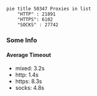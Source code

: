 
```mermaid
pie title 50347 Proxies in list
    "HTTP" : 21891
    "HTTPS": 6102
    "SOCKS" : 27742
```

### Some Info
#### Average Timeout

- mixed: 3.2s
- http: 1.4s
- https: 8.3s
- socks: 4.8s
